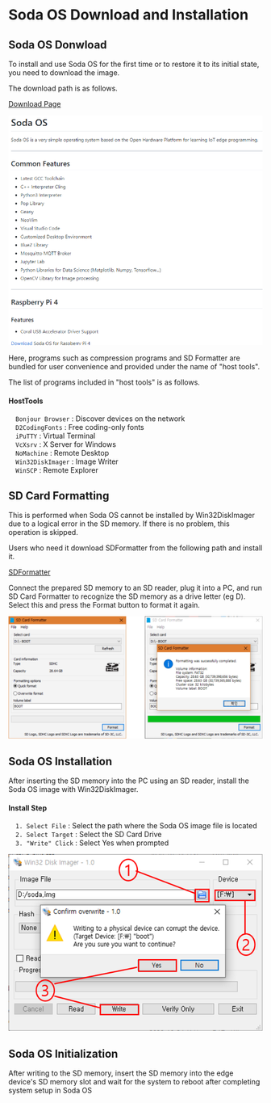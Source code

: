 <h1> Soda OS Download and Installation </h1>

## Soda OS Donwload
To install and use Soda OS for the first time or to restore it to its initial state, you need to download the image.

The download path is as follows.

[Download Page](https://github.com/hanback-docs/Soda)

![os](./picture/soda_page.png)

Here, programs such as compression programs and SD Formatter are bundled for user convenience and provided under the name of "host tools".

The list of programs included in "host tools" is as follows.

<h4> HostTools </h4>
&emsp;<code class="code_accent">Bonjour Browser</code> : Discover devices on the network<br>
&emsp;<code class="code_accent">D2CodingFonts</code> : Free coding-only fonts<br>
&emsp;<code class="code_accent">iPuTTY</code> : Virtual Terminal<br>
&emsp;<code class="code_accent">VcXsrv</code> : X Server for Windows<br>
&emsp;<code class="code_accent">NoMachine</code> : Remote Desktop<br>
&emsp;<code class="code_accent">Win32DiskImager</code> : Image Writer<br>
&emsp;<code class="code_accent">WinSCP</code> : Remote Explorer<br>

## SD Card Formatting

This is performed when Soda OS cannot be installed by Win32DiskImager due to a logical error in the SD memory. If there is no problem, this operation is skipped.

Users who need it download SDFormatter from the following path and install it.

[SDFormatter](https://www.sdcard.org/downloads/formatter/eula_windows/index.html)

Connect the prepared SD memory to an SD reader, plug it into a PC, and run SD Card Formatter to recognize the SD memory as a drive letter (eg D). Select this and press the Format button to format it again.

![format](./picture/format.png)

## Soda OS Installation
After inserting the SD memory into the PC using an SD reader, install the Soda OS image with Win32DiskImager.

<h4> Install Step </h4>
&emsp;<code class="code_accent">1. Select File</code> : Select the path where the Soda OS image file is located<br>
&emsp;<code class="code_accent">2. Select Target</code> : Select the SD Card Drive<br>
&emsp;<code class="code_accent">3. "Write" Click</code> : Select Yes when prompted<br>

![image write](./picture/image_write.png)

## Soda OS Initialization
After writing to the SD memory, insert the SD memory into the edge device's SD memory slot and wait for the system to reboot after completing system setup in Soda OS<br>
